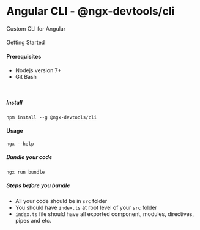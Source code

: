# Angular CLI - @ngx-devtools/cli

####
Custom CLI for Angular 

#### 
Getting Started


#### Prerequisites
+ Nodejs version 7+
+ Git Bash
<br />

##### Install
```
npm install --g @ngx-devtools/cli
```  

#### Usage
```
ngx --help
```

##### Bundle your code
```
ngx run bundle
```
##### Steps before you bundle
+ All your code should be in `src` folder
+ You should have `index.ts` at root level of your `src` folder
+ `index.ts` file should have all exported component, modules, directives, pipes and etc. 
